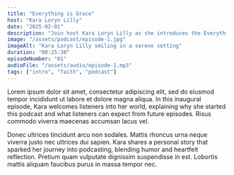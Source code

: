 ```yaml
---
title: "Everything is Grace"
host: "Kara Loryn Lilly"
date: "2025-02-01"
description: "Join host Kara Loryn Lilly as she introduces the Everything is Grace Podcast, sharing her vision for exploring faith, life, and grace in everyday moments."
image: "/assets/podcast/episode-1.jpg"
imageAlt: "Kara Loryn Lilly smiling in a serene setting"
duration: "00:25:30"
episodeNumber: "01"
audioFile: "/assets/audio/episode-1.mp3"
tags: ["intro", "faith", "podcast"]
---
```


Lorem ipsum dolor sit amet, consectetur adipiscing elit, sed do eiusmod tempor incididunt ut labore et dolore magna aliqua. In this inaugural episode, Kara welcomes listeners into her world, explaining why she started this podcast and what listeners can expect from future episodes. Risus commodo viverra maecenas accumsan lacus vel.

Donec ultrices tincidunt arcu non sodales. Mattis rhoncus urna neque viverra justo nec ultrices dui sapien. Kara shares a personal story that sparked her journey into podcasting, blending humor and heartfelt reflection. Pretium quam vulputate dignissim suspendisse in est. Lobortis mattis aliquam faucibus purus in massa tempor nec.
